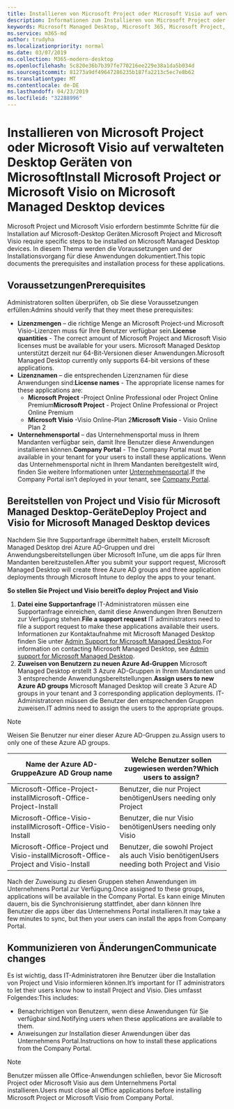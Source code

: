 ```yaml
---
title: Installieren von Microsoft Project oder Microsoft Visio auf verwalteten Desktop Geräten von Microsoft
description: Informationen zum Installieren von Microsoft Project oder Microsoft Visio auf Microsoft Managed Desktop-Geräten
keywords: Microsoft Managed Desktop, Microsoft 365, Microsoft Project, Microsoft Visio
ms.service: m365-md
author: trudyha
ms.localizationpriority: normal
ms.date: 03/07/2019
ms.collection: M365-modern-desktop
ms.openlocfilehash: 5c820e36b7b397fe770216ee229e38a1da5b034d
ms.sourcegitcommit: 81273a9df49647286235b187fa2213c5ec7e8b62
ms.translationtype: MT
ms.contentlocale: de-DE
ms.lasthandoff: 04/23/2019
ms.locfileid: "32288996"
---
```

# <a name="install-microsoft-project-or-microsoft-visio-on-microsoft-managed-desktop-devices"></a><span data-ttu-id="cde99-104">Installieren von Microsoft Project oder Microsoft Visio auf verwalteten Desktop Geräten von Microsoft</span><span class="sxs-lookup"><span data-stu-id="cde99-104">Install Microsoft Project or Microsoft Visio on Microsoft Managed Desktop devices</span></span>

<span data-ttu-id="cde99-105">Microsoft Project und Microsoft Visio erfordern bestimmte Schritte für die Installation auf Microsoft-Desktop Geräten.</span><span class="sxs-lookup"><span data-stu-id="cde99-105">Microsoft Project and Microsoft Visio require specific steps to be installed on Microsoft Managed Desktop devices.</span></span> <span data-ttu-id="cde99-106">In diesem Thema werden die Voraussetzungen und der Installationsvorgang für diese Anwendungen dokumentiert.</span><span class="sxs-lookup"><span data-stu-id="cde99-106">This topic documents the prerequisites and installation process for these applications.</span></span>

## <a name="prerequisites"></a><span data-ttu-id="cde99-107">Voraussetzungen</span><span class="sxs-lookup"><span data-stu-id="cde99-107">Prerequisites</span></span>

<span data-ttu-id="cde99-108">Administratoren sollten überprüfen, ob Sie diese Voraussetzungen erfüllen:</span><span class="sxs-lookup"><span data-stu-id="cde99-108">Admins should verify that they meet these prerequisites:</span></span>
- <span data-ttu-id="cde99-109">**Lizenzmengen** – die richtige Menge an Microsoft Project-und Microsoft Visio-Lizenzen muss für Ihre Benutzer verfügbar sein.</span><span class="sxs-lookup"><span data-stu-id="cde99-109">**License quantities** - The correct amount of Microsoft Project and Microsoft Visio licenses must be available for your users.</span></span> <span data-ttu-id="cde99-110">Microsoft Managed Desktop unterstützt derzeit nur 64-Bit-Versionen dieser Anwendungen.</span><span class="sxs-lookup"><span data-stu-id="cde99-110">Microsoft Managed Desktop currently only supports 64-bit versions of these applications.</span></span> 
- <span data-ttu-id="cde99-111">**Lizenznamen** – die entsprechenden Lizenznamen für diese Anwendungen sind:</span><span class="sxs-lookup"><span data-stu-id="cde99-111">**License names** - The appropriate license names for these applications are:</span></span>
    - <span data-ttu-id="cde99-112">**Microsoft Project** -Project Online Professional oder Project Online Premium</span><span class="sxs-lookup"><span data-stu-id="cde99-112">**Microsoft Project** - Project Online Professional or Project Online Premium</span></span>
    - <span data-ttu-id="cde99-113">**Microsoft Visio** -Visio Online-Plan 2</span><span class="sxs-lookup"><span data-stu-id="cde99-113">**Microsoft Visio** - Visio Online Plan 2</span></span>
- <span data-ttu-id="cde99-114">**Unternehmensportal** – das Unternehmensportal muss in Ihrem Mandanten verfügbar sein, damit Ihre Benutzer diese Anwendungen installieren können.</span><span class="sxs-lookup"><span data-stu-id="cde99-114">**Company Portal** -  The Company Portal must be available in your tenant for your users to install these applications.</span></span> <span data-ttu-id="cde99-115">Wenn das Unternehmensportal nicht in Ihrem Mandanten bereitgestellt wird, finden Sie weitere Informationen unter [Unternehmensportal](company-portal.md).</span><span class="sxs-lookup"><span data-stu-id="cde99-115">If the Company Portal isn’t deployed in your tenant, see [Company Portal](company-portal.md).</span></span>

## <a name="deploy-project-and-visio-for-microsoft-managed-desktop-devices"></a><span data-ttu-id="cde99-116">Bereitstellen von Project und Visio für Microsoft Managed Desktop-Geräte</span><span class="sxs-lookup"><span data-stu-id="cde99-116">Deploy Project and Visio for Microsoft Managed Desktop devices</span></span>
<span data-ttu-id="cde99-117">Nachdem Sie Ihre Supportanfrage übermittelt haben, erstellt Microsoft Managed Desktop drei Azure AD-Gruppen und drei Anwendungsbereitstellungen über Microsoft InTune, um die apps für Ihren Mandanten bereitzustellen.</span><span class="sxs-lookup"><span data-stu-id="cde99-117">After you submit your support request, Microsoft Managed Desktop will create three Azure AD groups and three application deployments through Microsoft Intune to deploy the apps to your tenant.</span></span>  

<span data-ttu-id="cde99-118">**So stellen Sie Project und Visio bereit**</span><span class="sxs-lookup"><span data-stu-id="cde99-118">**To deploy Project and Visio**</span></span>
1. <span data-ttu-id="cde99-119">**Datei eine Supportanfrage** IT-Administratoren müssen eine Supportanfrage einreichen, damit diese Anwendungen Ihren Benutzern zur Verfügung stehen.</span><span class="sxs-lookup"><span data-stu-id="cde99-119">**File a support request** IT administrators need to file a support request to make these applications available their users.</span></span> <span data-ttu-id="cde99-120">Informationen zur Kontaktaufnahme mit Microsoft Managed Desktop finden Sie unter [Admin Support for Microsoft Managed Desktop](../working-with-managed-desktop/admin-support.md).</span><span class="sxs-lookup"><span data-stu-id="cde99-120">For information on contacting Microsoft Managed Desktop, see [Admin support for Microsoft Managed Desktop](../working-with-managed-desktop/admin-support.md).</span></span>
2. <span data-ttu-id="cde99-121">**Zuweisen von Benutzern zu neuen Azure Ad-Gruppen** Microsoft Managed Desktop erstellt 3 Azure AD-Gruppen in Ihrem Mandanten und 3 entsprechende Anwendungsbereitstellungen.</span><span class="sxs-lookup"><span data-stu-id="cde99-121">**Assign users to new Azure AD groups** Microsoft Managed Desktop will create 3 Azure AD groups in your tenant and 3 corresponding application deployments.</span></span> <span data-ttu-id="cde99-122">IT-Administratoren müssen die Benutzer den entsprechenden Gruppen zuweisen.</span><span class="sxs-lookup"><span data-stu-id="cde99-122">IT admins need to assign the users to the appropriate groups.</span></span>

>[!NOTE]
><span data-ttu-id="cde99-123">Weisen Sie Benutzer nur einer dieser Azure AD-Gruppen zu.</span><span class="sxs-lookup"><span data-stu-id="cde99-123">Assign users to only one of these Azure AD groups.</span></span> 

<span data-ttu-id="cde99-124">Name der Azure AD-Gruppe</span><span class="sxs-lookup"><span data-stu-id="cde99-124">Azure AD Group name</span></span> | <span data-ttu-id="cde99-125">Welche Benutzer sollen zugewiesen werden?</span><span class="sxs-lookup"><span data-stu-id="cde99-125">Which users to assign?</span></span>   
 --- | ---
<span data-ttu-id="cde99-126">Microsoft-Office-Project-install</span><span class="sxs-lookup"><span data-stu-id="cde99-126">Microsoft-Office-Project-Install</span></span> | <span data-ttu-id="cde99-127">Benutzer, die nur Project benötigen</span><span class="sxs-lookup"><span data-stu-id="cde99-127">Users needing only Project</span></span>
<span data-ttu-id="cde99-128">Microsoft-Office-Visio-install</span><span class="sxs-lookup"><span data-stu-id="cde99-128">Microsoft-Office-Visio-Install</span></span> | <span data-ttu-id="cde99-129">Benutzer, die nur Visio benötigen</span><span class="sxs-lookup"><span data-stu-id="cde99-129">Users needing only Visio</span></span>
<span data-ttu-id="cde99-130">Microsoft-Office-Project und Visio-install</span><span class="sxs-lookup"><span data-stu-id="cde99-130">Microsoft-Office-Project and Visio-Install</span></span> | <span data-ttu-id="cde99-131">Benutzer, die sowohl Project als auch Visio benötigen</span><span class="sxs-lookup"><span data-stu-id="cde99-131">Users needing both Project and Visio</span></span>

<span data-ttu-id="cde99-132">Nach der Zuweisung zu diesen Gruppen stehen Anwendungen im Unternehmens Portal zur Verfügung.</span><span class="sxs-lookup"><span data-stu-id="cde99-132">Once assigned to these groups, applications will be available in the Company Portal.</span></span> <span data-ttu-id="cde99-133">Es kann einige Minuten dauern, bis die Synchronisierung stattfindet, aber dann können Ihre Benutzer die apps über das Unternehmens Portal installieren.</span><span class="sxs-lookup"><span data-stu-id="cde99-133">It may take a few minutes to sync, but then your users can install the apps from Company Portal.</span></span> 

## <a name="communicate-changes"></a><span data-ttu-id="cde99-134">Kommunizieren von Änderungen</span><span class="sxs-lookup"><span data-stu-id="cde99-134">Communicate changes</span></span>
<span data-ttu-id="cde99-135">Es ist wichtig, dass IT-Administratoren ihre Benutzer über die Installation von Project und Visio informieren können.</span><span class="sxs-lookup"><span data-stu-id="cde99-135">It’s important for IT administrators to let their users know how to install Project and Visio.</span></span> <span data-ttu-id="cde99-136">Dies umfasst Folgendes:</span><span class="sxs-lookup"><span data-stu-id="cde99-136">This includes:</span></span> 
- <span data-ttu-id="cde99-137">Benachrichtigen von Benutzern, wenn diese Anwendungen für Sie verfügbar sind.</span><span class="sxs-lookup"><span data-stu-id="cde99-137">Notifying users when these applications are available to them.</span></span> 
- <span data-ttu-id="cde99-138">Anweisungen zur Installation dieser Anwendungen über das Unternehmens Portal.</span><span class="sxs-lookup"><span data-stu-id="cde99-138">Instructions on how to install these applications from the Company Portal.</span></span>

>[!NOTE]
><span data-ttu-id="cde99-139">Benutzer müssen alle Office-Anwendungen schließen, bevor Sie Microsoft Project oder Microsoft Visio aus dem Unternehmens Portal installieren.</span><span class="sxs-lookup"><span data-stu-id="cde99-139">Users must close all Office applications before installing Microsoft Project or Microsoft Visio from Company Portal.</span></span> 
